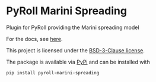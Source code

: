 # PyRoll Marini Spreading

Plugin for PyRoll providing the Marini spreading model

For the docs, see [here](docs/docs.pdf).

This project is licensed under the [BSD-3-Clause license](LICENSE).

The package is available via [PyPi](https://pypi.org/project/pyroll-marini-spreading/) and can be installed with
    
    pip install pyroll-marini-spreading
